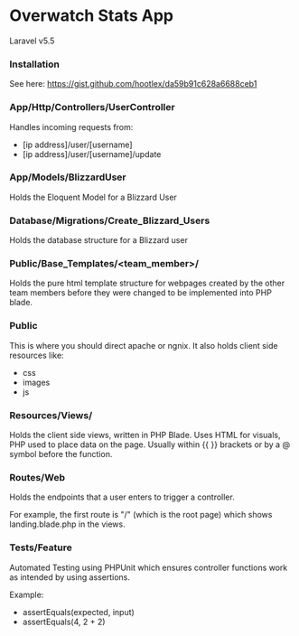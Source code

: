 # Overwatch Stats App

Laravel v5.5

### Installation
See here: https://gist.github.com/hootlex/da59b91c628a6688ceb1

### App/Http/Controllers/UserController

Handles incoming requests from:
- [ip address]/user/[username]
- [ip address]/user/[username]/update

### App/Models/BlizzardUser

Holds the Eloquent Model for a Blizzard User

### Database/Migrations/Create_Blizzard_Users

Holds the database structure for a Blizzard user

### Public/Base_Templates/<team_member>/

Holds the pure html template structure for webpages created by the other team members before they were changed to be implemented into PHP blade.

### Public

This is where you should direct apache or ngnix. It also holds client side resources like:
- css
- images
- js

### Resources/Views/

Holds the client side views, written in PHP Blade. Uses HTML for visuals, PHP used to place data on the page. Usually within {{ }} brackets or by a @ symbol before the function.

### Routes/Web

Holds the endpoints that a user enters to trigger a controller.

For example, the first route is "/" (which is the root page) which shows landing.blade.php in the views.

### Tests/Feature 

Automated Testing using PHPUnit which ensures controller functions work as intended by using assertions.

Example: 
- assertEquals(expected, input)
- assertEquals(4, 2 + 2)